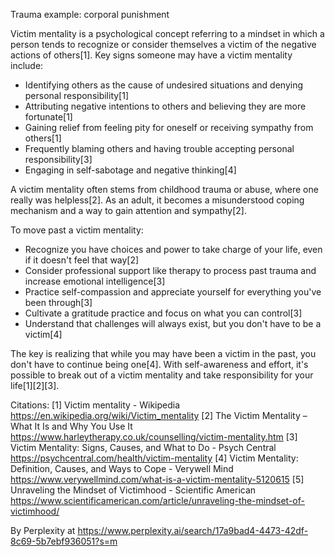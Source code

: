 Trauma example: corporal punishment

Victim mentality is a psychological concept referring to a mindset in which a person tends to recognize or consider themselves a victim of the negative actions of others[1]. Key signs someone may have a victim mentality include:

- Identifying others as the cause of undesired situations and denying personal responsibility[1]
- Attributing negative intentions to others and believing they are more fortunate[1]
- Gaining relief from feeling pity for oneself or receiving sympathy from others[1]
- Frequently blaming others and having trouble accepting personal responsibility[3]
- Engaging in self-sabotage and negative thinking[4]

A victim mentality often stems from childhood trauma or abuse, where one really was helpless[2]. As an adult, it becomes a misunderstood coping mechanism and a way to gain attention and sympathy[2].

To move past a victim mentality:

- Recognize you have choices and power to take charge of your life, even if it doesn't feel that way[2]
- Consider professional support like therapy to process past trauma and increase emotional intelligence[3]
- Practice self-compassion and appreciate yourself for everything you've been through[3]
- Cultivate a gratitude practice and focus on what you can control[3]
- Understand that challenges will always exist, but you don't have to be a victim[4]

The key is realizing that while you may have been a victim in the past, you don't have to continue being one[4]. With self-awareness and effort, it's possible to break out of a victim mentality and take responsibility for your life[1][2][3].

Citations:
[1] Victim mentality - Wikipedia https://en.wikipedia.org/wiki/Victim_mentality
[2] The Victim Mentality – What It Is and Why You Use It https://www.harleytherapy.co.uk/counselling/victim-mentality.htm
[3] Victim Mentality: Signs, Causes, and What to Do - Psych Central https://psychcentral.com/health/victim-mentality
[4] Victim Mentality: Definition, Causes, and Ways to Cope - Verywell Mind https://www.verywellmind.com/what-is-a-victim-mentality-5120615
[5] Unraveling the Mindset of Victimhood - Scientific American https://www.scientificamerican.com/article/unraveling-the-mindset-of-victimhood/

By Perplexity at https://www.perplexity.ai/search/17a9bad4-4473-42df-8c69-5b7ebf936051?s=m